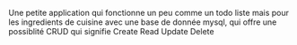 Une petite application qui fonctionne un peu comme un todo liste mais pour les ingredients de cuisine avec une base de donnée mysql, qui offre une possiblité CRUD qui signifie Create Read Update Delete

